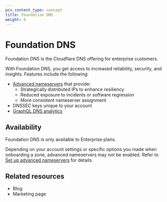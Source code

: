 ```yaml
---
pcx_content_type: concept
title: Foundation DNS
weight: 4
---
```


# Foundation DNS

Foundation DNS is the Cloudflare DNS offering for enterprise customers.

With Foundation DNS, you get access to increased reliability, security, and insights. Features include the following:

* [Advanced nameservers](/dns/foundation-dns/advanced-nameservers/) that provide:
    * Strategically distributed IPs to enhance resiliency
    * Reduced exposure to incidents or software regression
    * More consistent nameserver assignment
* DNSSEC keys unique to your account
* [GraphQL DNS analytics](/dns/foundation-dns/graphql-analytics/)

## Availability

Foundation DNS is only available to Enterprise plans.

Depending on your account settings or specific options you made when onboarding a zone, advanced nameservers may not be enabled. Refer to [Set up advanced nameservers](/dns/foundation-dns/setup/) for details.

## Related resources

* Blog
* Marketing page
